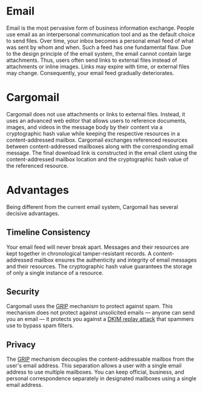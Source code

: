 # Email

Email is the most pervasive form of business information exchange. People use email as an interpersonal communication tool and as the default choice to send files. Over time, your inbox becomes a personal email feed of what was sent by whom and when. Such a feed has one fundamental flaw. Due to the design principle of the email system, the email cannot contain large attachments. Thus, users often send links to external files instead of attachments or inline images. Links may expire with time, or external files may change. Consequently, your email feed gradually deteriorates.

# Cargomail

Cargomail does not use attachments or links to external files. Instead, it uses an advanced web editor that allows users to reference documents, images, and videos in the message body by their content via a cryptographic hash value while keeping the respective resources in a content-addressed mailbox. Cargomail exchanges referenced resources between content-addressed mailboxes along with the corresponding email message. The final download link is constructed in the email client using the content-addressed mailbox location and the cryptographic hash value of the referenced resource.

# Advantages

Being different from the current email system, Cargomail has several decisive advantages.

## Timeline Consistency

Your email feed will never break apart. Messages and their resources are kept together in chronological tamper-resistant records. A content-addressed mailbox ensures the authenticity and integrity of email messages and their resources. The cryptographic hash value guarantees the storage of only a single instance of a resource.

## Security

Cargomail uses the [GRIP](https://github.com/cargomail-org/grip) mechanism to protect against spam. This mechanism does not protect against unsolicited emails — anyone can send you an email —  it protects you against a [DKIM replay attack](https://www.ietf.org/id/draft-chuang-dkim-replay-problem-01.html) that spammers use to bypass spam filters.

## Privacy

The [GRIP](https://github.com/cargomail-org/grip) mechanism decouples the content-addressable mailbox from the user's email address. This separation allows a user with a single email address to use multiple mailboxes. You can keep official, business, and personal correspondence separately in designated mailboxes using a single email address.